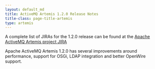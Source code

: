 ```yaml
--- 
layout: default_md
title: ActiveMQ Artemis 1.2.0 Release Notes
title-class: page-title-artemis
type: artemis
---
```


A complete list of JIRAs for the 1.2.0 release can be found at the
[Apache ActiveMQ Artemis project
JIRA](https://issues.apache.org/jira/secure/ReleaseNote.jspa?projectId=12315920&version=12333274)

Apache ActiveMQ Artemis 1.2.0 has several improvements around
performance, support for OSGi, LDAP integration and better OpenWire
support.
